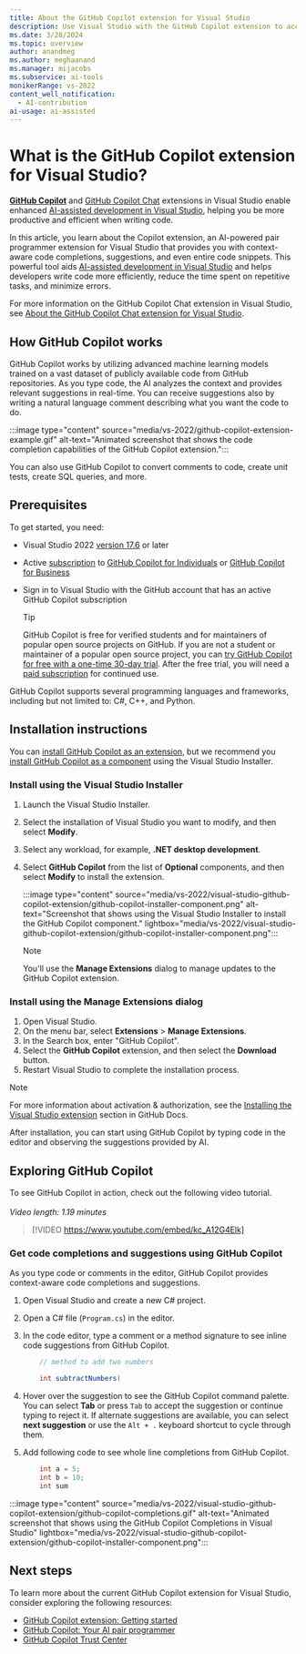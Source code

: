 ```yaml
---
title: About the GitHub Copilot extension for Visual Studio
description: Use Visual Studio with the GitHub Copilot extension to access AI features and generate information about your code, including suggested edits and new code snippets.
ms.date: 3/28/2024
ms.topic: overview 
author: anandmeg
ms.author: meghaanand
ms.manager: mijacobs
ms.subservice: ai-tools
monikerRange: vs-2022
content_well_notification: 
  - AI-contribution
ai-usage: ai-assisted
---
```

# What is the GitHub Copilot extension for Visual Studio?

[**GitHub Copilot**](https://marketplace.visualstudio.com/items?itemName=GitHub.copilotvs) and [GitHub Copilot Chat](https://aka.ms/VSXGHCopilot) extensions in Visual Studio enable enhanced [AI-assisted development in Visual Studio](ai-assisted-development-visual-studio.md), helping you be more productive and efficient when writing code.

In this article, you learn about the Copilot extension, an AI-powered pair programmer extension for Visual Studio that provides you with context-aware code completions, suggestions, and even entire code snippets. This powerful tool aids [AI-assisted development in Visual Studio](ai-assisted-development-visual-studio.md) and helps developers write code more efficiently, reduce the time spent on repetitive tasks, and minimize errors.

For more information on the GitHub Copilot Chat extension in Visual Studio, see [About the GitHub Copilot Chat extension for Visual Studio](visual-studio-github-copilot-chat.md).

## How GitHub Copilot works

GitHub Copilot works by utilizing advanced machine learning models trained on a vast dataset of publicly available code from GitHub repositories. As you type code, the AI analyzes the context and provides relevant suggestions in real-time. You can receive suggestions also by writing a natural language comment describing what you want the code to do.

:::image type="content" source="media/vs-2022/github-copilot-extension-example.gif" alt-text="Animated screenshot that shows the code completion capabilities of the GitHub Copilot extension.":::

You can also use GitHub Copilot to convert comments to code, create unit tests, create SQL queries, and more. 

## Prerequisites

To get started, you need:
+ Visual Studio 2022 [version 17.6](/visualstudio/releases/2022/release-history) or later
+ Active [subscription](https://docs.github.com/en/billing/managing-billing-for-github-copilot/about-billing-for-github-copilot) to [GitHub Copilot for Individuals](https://docs.github.com/copilot/overview-of-github-copilot/about-github-copilot-for-individuals) or [GitHub Copilot for Business](https://docs.github.com/copilot/overview-of-github-copilot/about-github-copilot-for-business)
+ Sign in to Visual Studio with the GitHub account that has an active GitHub Copilot subscription

  > [!TIP]
  > GitHub Copilot is free for verified students and for maintainers of popular open source projects on GitHub. If you are not a student or maintainer of a popular open source project, you can [try GitHub Copilot for free with a one-time 30-day trial](https://github.com/settings/copilot). After the free trial, you will need a [paid subscription](https://docs.github.com/en/billing/managing-billing-for-github-copilot/about-billing-for-github-copilot) for continued use.

GitHub Copilot supports several programming languages and frameworks, including but not limited to: C#, C++, and Python.

## Installation instructions

You can [install GitHub Copilot as an extension](#install-using-the-manage-extensions-dialog), but we recommend you [install GitHub Copilot as a component](#install-using-the-visual-studio-installer) using the Visual Studio Installer.

### Install using the Visual Studio Installer

1. Launch the Visual Studio Installer.
1. Select the installation of Visual Studio you want to modify, and then select **Modify**.
1. Select any workload, for example, **.NET desktop development**.
1. Select **GitHub Copilot** from the list of **Optional** components, and then select **Modify** to install the extension.

   :::image type="content" source="media/vs-2022/visual-studio-github-copilot-extension/github-copilot-installer-component.png" alt-text="Screenshot that shows using the Visual Studio Installer to install the GitHub Copilot component." lightbox="media/vs-2022/visual-studio-github-copilot-extension/github-copilot-installer-component.png":::

    > [!NOTE]
    > You'll use the **Manage Extensions** dialog to manage updates to the GitHub Copilot extension.

### Install using the Manage Extensions dialog

1. Open Visual Studio.
1. On the menu bar, select **Extensions** > **Manage Extensions**.
1. In the Search box, enter "GitHub Copilot".
1. Select the **GitHub Copilot** extension, and then select the **Download** button.
1. Restart Visual Studio to complete the installation process.

> [!NOTE]
> For more information about activation & authorization, see the [Installing the Visual Studio extension](https://docs.github.com/en/copilot/getting-started-with-github-copilot?tool=visualstudio#installing-the-visual-studio-extension) section in GitHub Docs.

After installation, you can start using GitHub Copilot by typing code in the editor and observing the suggestions provided by AI.

## Exploring GitHub Copilot

To see GitHub Copilot in action, check out the following video tutorial. <br><br>*Video length: 1.19 minutes*

> [!VIDEO https://www.youtube.com/embed/kc_A12G4Elk]

### Get code completions and suggestions using GitHub Copilot

As you type code or comments in the editor, GitHub Copilot provides context-aware code completions and suggestions. 

1. Open Visual Studio and create a new C# project.
1. Open a C# file (`Program.cs`) in the editor.
1. In the code editor, type a comment or a method signature to see inline code suggestions from GitHub Copilot.
    
   ```csharp
       // method to add two numbers
   ```

   ```csharp
       int subtractNumbers(
   ```

1. Hover over the suggestion to see the GitHub Copilot command palette. You can select **Tab** or press `Tab` to accept the suggestion or continue typing to reject it. If alternate suggestions are available, you can select **next suggestion** or use the `Alt + .` keyboard shortcut to cycle through them.
1. Add following code to see whole line completions from GitHub Copilot.

   ```csharp
       int a = 5;
       int b = 10;
       int sum
   ```

:::image type="content" source="media/vs-2022/visual-studio-github-copilot-extension/github-copilot-completions.gif" alt-text="Animated screenshot that shows using the GitHub Copilot Completions in Visual Studio" lightbox="media/vs-2022/visual-studio-github-copilot-extension/github-copilot-installer-component.png":::
 
## Next steps

To learn more about the current GitHub Copilot extension for Visual Studio, consider exploring the following resources:

- [GitHub Copilot extension: Getting started](https://docs.github.com/copilot/getting-started-with-github-copilot?tool=visualstudio)
- [GitHub Copilot: Your AI pair programmer](https://github.com/features/copilot)
- [GitHub Copilot Trust Center](https://resources.github.com/copilot-trust-center/)
